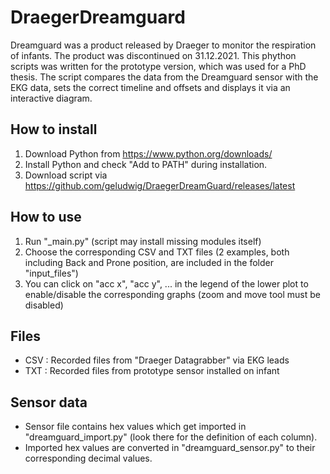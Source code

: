 # DraegerDreamguard

Dreamguard was a product released by Draeger to monitor the respiration of infants. The product was discontinued on 31.12.2021. This phython scripts was written for the prototype version, which was used for a PhD thesis. The script compares the data from the Dreamguard sensor with the EKG data, sets the correct timeline and offsets and displays it via an interactive diagram.

## How to install
1) Download Python from https://www.python.org/downloads/
2) Install Python and check "Add to PATH" during installation.
3) Download script via https://github.com/geludwig/DraegerDreamGuard/releases/latest

## How to use
1) Run "_main.py" (script may install missing modules itself)
2) Choose the corresponding CSV and TXT files (2 examples, both including Back and Prone position, are included in the folder "input_files")
3) You can click on "acc x", "acc y", ... in the legend of the lower plot to enable/disable the corresponding graphs (zoom and move tool must be disabled)

## Files
- CSV : Recorded files from "Draeger Datagrabber" via EKG leads
- TXT : Recorded files from prototype sensor installed on infant

## Sensor data
- Sensor file contains hex values which get imported in "dreamguard_import.py" (look there for the definition of each column).
- Imported hex values are converted in "dreamguard_sensor.py" to their corresponding decimal values.
